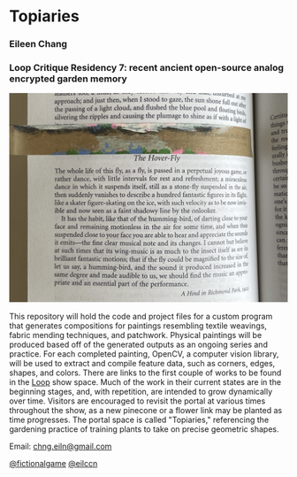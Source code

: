 # Topiaries
### Eileen Chang 

### Loop Critique Residency 7: recent ancient open-source analog encrypted garden memory
![alt text](https://github.com/eilccn/topiaries-info/blob/main/flowers/thehoverfly.jpg)

This repository will hold the code and project files for a custom program that generates compositions for paintings resembling textile weavings, fabric mending techniques, and patchwork. Physical paintings will be produced based off of the generated outputs as an ongoing series and practice. For each completed painting, OpenCV, a computer vision library, will be used to extract and compile feature data, such as corners, edges, shapes, and colors. There are links to the first couple of works to be found in the [Loop](https://verse.loop.onland.io/NM5qKAC/eileen) show space. Much of the work in their current states are in the beginning stages, and, with repetition, are intended to grow dynamically over time. Visitors are encouraged to revisit the portal at various times throughout the show, as a new pinecone or a flower link may be planted as time progresses. The portal space is called "Topiaries," referencing the gardening practice of training plants to take on precise geometric shapes. 

Email: chng.eiln@gmail.com

[@fictionalgame](https://twitter.com/fictionalgame) [@eilccn](https://eilccn.itch.io/garden-of-loom)





